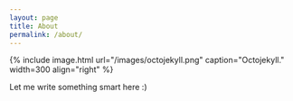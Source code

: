 ```yaml
---
layout: page
title: About
permalink: /about/
---
```


{% include image.html url="/images/octojekyll.png" caption="Octojekyll." width=300 align="right" %}

Let me write something smart here :)
